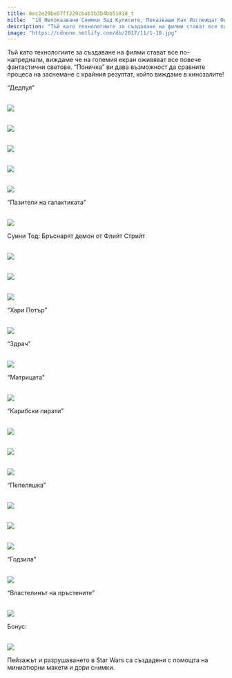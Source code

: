 ```yaml
---
title: 8ec2e29be57ff229cbab3b3b4bb51818_t
mitle:  "18 Непоказвани Снимки Зад Кулисите, Показващи Как Изглеждат Филмите Без Визуални Ефекти!"
description: "Тъй като технологиите за създаване на филми стават все по-напреднали, виждаме че на големия екран оживяват все повече фантастични светове. &qout;Поничка&qout; ви дава възмож�"
image: "https://cdnone.netlify.com/db/2017/11/1-10.jpg"
---
```


 <p>Тъй като технологиите за създаване на филми стават все по-напреднали, виждаме че на големия екран оживяват все повече фантастични светове. “Поничка” ви дава възможност да сравните процеса на заснемане с крайния резултат, който виждаме в кинозалите!</p>      <p>“Дедпул”</p> <p> <br/><img src="https://cdnone.netlify.com/db/2017/11/1-10.jpg"/><br/></p> <p> <br/><img src="https://cdnone.netlify.com/db/2017/11/2-10.jpg"/><br/></p>      <p> <br/><img src="https://cdnone.netlify.com/db/2017/11/3-10.jpg"/><br/></p> <p> <br/><img src="https://cdnone.netlify.com/db/2017/11/4-10.jpg"/><br/></p> <p> <br/><img src="https://cdnone.netlify.com/db/2017/11/5-9.jpg"/><br/></p> <p>“Пазители на галактиката”</p>      <p> <br/><img src="https://cdnone.netlify.com/db/2017/11/6-11.jpg"/><br/></p> <p>Суини Тод: Бръснарят демон от Флийт Стрийт</p> <p> <br/><img src="https://cdnone.netlify.com/db/2017/11/7-11.jpg"/><br/></p> <p> <br/><img src="https://cdnone.netlify.com/db/2017/11/8-11.jpg"/><br/></p> <p> <br/><img src="https://cdnone.netlify.com/db/2017/11/9-11.jpg"/><br/></p> <p>“Хари Потър”</p>      <p> <br/><img src="https://cdnone.netlify.com/db/2017/11/10-11.jpg"/><br/></p> <p>“Здрач”</p> <p> <br/><img src="https://cdnone.netlify.com/db/2017/11/11-11.jpg"/><br/></p> <p>“Матрицата”</p>      <p> <br/><img src="https://cdnone.netlify.com/db/2017/11/12-11.jpg"/><br/></p> <p>“Карибски пирати”</p> <p> <br/><img src="https://cdnone.netlify.com/db/2017/11/13-11.jpg"/><br/></p> <p> <br/><img src="https://cdnone.netlify.com/db/2017/11/14-11.jpg"/><br/></p> <p> <br/><img src="https://cdnone.netlify.com/db/2017/11/15-10.jpg"/><br/></p> <p>“Пепеляшка”</p> <p> <br/><img src="https://cdnone.netlify.com/db/2017/11/16-10.jpg"/><br/></p> <p> <br/><img src="https://cdnone.netlify.com/db/2017/11/17-10.jpg"/><br/></p> <p> <br/><img src="https://cdnone.netlify.com/db/2017/11/18-10.jpg"/><br/></p> <p>“Годзила”</p> <p> <br/><img src="https://cdnone.netlify.com/db/2017/11/19-8.jpg"/><br/></p> <p>“Властелинът на пръстените”</p> <p> <br/><img src="https://cdnone.netlify.com/db/2017/11/20-8.jpg"/><br/></p> <p>Бонус:</p> <p> <br/><img src="https://cdnone.netlify.com/db/2017/11/21.png"/></p> <p>Пейзажът и разрушаването в Star Wars са създадени с помощта на миниатюрни макети и дори снимки.</p>       